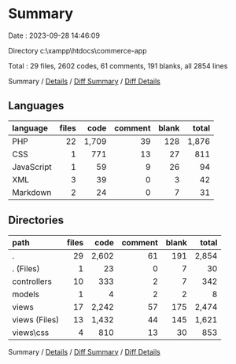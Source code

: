 # Summary

Date : 2023-09-28 14:46:09

Directory c:\\xampp\\htdocs\\commerce-app

Total : 29 files,  2602 codes, 61 comments, 191 blanks, all 2854 lines

Summary / [Details](details.md) / [Diff Summary](diff.md) / [Diff Details](diff-details.md)

## Languages
| language | files | code | comment | blank | total |
| :--- | ---: | ---: | ---: | ---: | ---: |
| PHP | 22 | 1,709 | 39 | 128 | 1,876 |
| CSS | 1 | 771 | 13 | 27 | 811 |
| JavaScript | 1 | 59 | 9 | 26 | 94 |
| XML | 3 | 39 | 0 | 3 | 42 |
| Markdown | 2 | 24 | 0 | 7 | 31 |

## Directories
| path | files | code | comment | blank | total |
| :--- | ---: | ---: | ---: | ---: | ---: |
| . | 29 | 2,602 | 61 | 191 | 2,854 |
| . (Files) | 1 | 23 | 0 | 7 | 30 |
| controllers | 10 | 333 | 2 | 7 | 342 |
| models | 1 | 4 | 2 | 2 | 8 |
| views | 17 | 2,242 | 57 | 175 | 2,474 |
| views (Files) | 13 | 1,432 | 44 | 145 | 1,621 |
| views\\css | 4 | 810 | 13 | 30 | 853 |

Summary / [Details](details.md) / [Diff Summary](diff.md) / [Diff Details](diff-details.md)